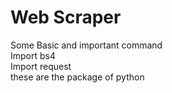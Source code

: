 # <h1>Web Scraper</h1>
Some Basic and important command
 <br>
 Import bs4
 <br>
 Import request
 <br>
 these are the package of python
